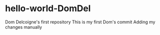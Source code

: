# hello-world-DomDel
Dom Delcoigne's first repository
This is my first Dom's commit
Adding my changes manually

